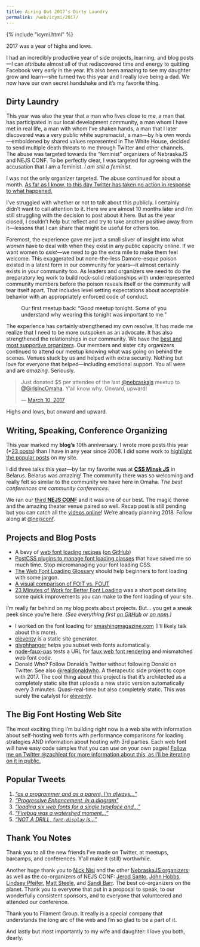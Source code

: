```yaml
---
title: Airing Out 2017’s Dirty Laundry
permalink: /web/icymi/2017/
---
```

{% include "icymi.html" %}

2017 was a year of highs and lows.

I had an incredibly productive year of side projects, learning, and blog posts—I can attribute almost all of that rediscovered time and energy to quitting Facebook very early in the year. It’s also been amazing to see my daughter grow and learn—she turned two this year and I really love being a dad. We now have our own secret handshake and it’s my favorite thing.

## Dirty Laundry

This year was also the year that a man who lives close to me, a man that has participated in our local development community, a man whom I have met in real life, a man with whom I’ve shaken hands, a man that I later discovered was a very public white supremacist, a man—by his own words—emboldened by shared values represented in The White House, decided to send multiple death threats to me through Twitter and other channels. The abuse was targeted towards the “feminist” organizers of NebraskaJS and NEJS CONF. To be perfectly clear, I was targeted for agreeing with the accusation that I am a feminist. _I am still a feminist._

I was not the only organizer targeted. The abuse continued for about a month. [As far as I know, to this day Twitter has taken no action in response to what happened.](https://medium.com/@no_violation_of_twitter_rules/abuse-98002aaf35d8)

I’ve struggled with whether or not to talk about this publicly. I certainly didn’t want to call attention to it. Here we are almost 10 months later and I’m still struggling with the decision to post about it here. But as the year closed, I couldn’t help but reflect and try to take another positive away from it—lessons that I can share that might be useful for others too.

Foremost, the experience gave me just a small sliver of insight into what _women_ have to deal with when they exist in any public capacity online. If we want women to _exist_—we need to go the extra mile to make them feel welcome. This exaggerated but none-the-less Damore-esque poison existed in a latent form in our community for years—it almost certainly exists in your community too. As leaders and organizers we need to do the preparatory leg work to build rock-solid relationships with underrepresented community members before the poison reveals itself or the community will tear itself apart. That includes level setting expectations about acceptable behavior with an appropriately enforced code of conduct.

<figure>
	<img src="/web/img/posts/2017-icymi/feminist.jpg" alt="">
	<figcaption>Our first meetup back: “Good meetup tonight. Some of you understand why wearing this tonight was important to me.”</figcaption>
</figure>

The experience has certainly strengthened my own resolve. It has made me realize that I need to be more outspoken as an advocate. It has also strengthened the relationships in our community. We have the [best and most supportive organizers](https://zachleat.com/twitter/913059626018623488). Our members and sister city organizers continued to attend our meetup knowing what was going on behind the scenes. Venues stuck by us and helped with extra security. Nothing but love for everyone that helped—including emotional support. You all were and are _amazing_. Seriously.

<blockquote><p>Just donated $5 per attendee of the last <a href="https://twitter.com/nebraskajs">@nebraskajs</a> meetup to <a href="https://twitter.com/GirlsIncOmaha">@GirlsIncOmaha</a>. Y’all know why. Onward, upward!</p>&mdash; <a href="https://zachleat.com/twitter/840223670110949376">March 10, 2017</a></blockquote>

Highs and lows, but onward and upward.

## Writing, Speaking, Conference Organizing

This year marked my **blog’s** 10th anniversary. I wrote more posts this year (\*[23 posts](/web/#2017)) than I have in any year since 2008. I did some work to [highlight the popular posts](/web/best-of/) on my site.

I did three talks this year—by far my favorite was at [**CSS Minsk JS**](http://css-minsk-js.by/) in Belarus. Belarus was amazing! The community there was so welcoming and really felt so similar to the community we have here in Omaha. _The best conferences are community conferences._

We ran our [third **NEJS CONF**](https://2017.nejsconf.com/) and it was one of our best. The magic theme and the amazing theater venue paired so well. Recap post is still pending but you can catch all the [videos online](https://www.youtube.com/watch?v=WrbdNhPhkMM&list=PLzcPHbGhqFeQAcdDNaaCLYeahx_223tzR)! We’re already planning 2018. Follow along at [@nejsconf](https://twitter.com/nejsconf).

## Projects and Blog Posts

* A bevy of [web font loading recipes](/web/recipes/) ([on GitHub](https://github.com/zachleat/web-font-loading-recipes))
* [PostCSS plugins to manage font loading classes](/web/font-loading-classes/) that have saved me so much time. Stop micromanaging your font loading CSS.
* [The Web Font Loading Glossary](/web/webfont-glossary/) should help beginners to font loading with some jargon.
* [A visual comparison of FOIT vs. FOUT](/web/fout-vs-foit/)
* [23 Minutes of Work for Better Font Loading](/web/23-minutes/) was a short post detailing some quick improvements you can make to the font loading of your site.

I’m really far behind on my blog posts about projects. But… you get a sneak peek since you’re here. _(See everything first [on GitHub](https://github.com/zachleat/) or [on npm](https://www.npmjs.com/~zachleat).)_

* I worked on the font loading for [smashingmagazine.com](https://www.smashingmagazine.com/) (I’ll likely talk about this more).
* [eleventy](https://github.com/zachleat/eleventy) is a static site generator.
* [glyphhanger](https://github.com/zachleat/glyphhanger) helps you subset web fonts automatically.
* [node-faux-pas](https://github.com/filamentgroup/node-faux-pas) tests a URL for [faux web font rendering](/web/webfont-glossary/#font-synthesis) and mismatched web font code.
* Donald Who? Follow Donald’s Twitter without following Donald on Twitter. See also [@realdonaldwho](https://twitter.com/realdonaldwho). A therapeutic side project to cope with 2017. The cool thing about this project is that it’s architected as a completely static site that uploads a new static version automatically every 3 minutes. Quasi-real-time but also completely static. This was surely the catalyst for [eleventy](https://github.com/zachleat/eleventy).

## The Big Font Hosting Web Site

The most exciting thing I’m building right now is a web site with information about self-hosting web fonts with performance comparisons for loading strategies AND information about hosting with 3rd parties. Each web font will have easy code samples that you can use on your own pages! [Follow me on Twitter @zachleat for more information about this, as I’ll be iterating on it in public.](https://zachleat.com/twitter/946385112526217216)

## Popular Tweets

1. [_“as a programmer and as a parent, I’m always…”_](https://zachleat.com/twitter/905054076408393729)
2. [_“Progressive Enhancement, in a diagram”_](https://zachleat.com/twitter/875730854907179008)
3. [_“loading six web fonts for a single typeface and…”_](https://zachleat.com/twitter/910548190214213632)
4. [_“Firebug was a watershed moment…”_](https://zachleat.com/twitter/923571836062982144)
5. [_“NOT A DRILL, `font-display` is…”_](https://zachleat.com/twitter/890242957386944516)

<!--
## NebraskaJS Membership

<table>
	<thead>
		<tr>
			<th>Year</th>
			<th>Membership</th>
			<th>Change</th>
		</tr>
	</thead>
	<tbody>
		<tr>
			<th>2009</th>
			<td>Founded</td>
			<td></td>
		</tr>
		<tr>
			<th>2012</th>
			<td>~220</td>
			<td></td>
		</tr>
		<tr>
			<th>2013</th>
			<td>419</td>
			<td><em class="better">(+199)</em></td>
		</tr>
		<tr>
			<th>2014</th>
			<td>606</td>
			<td><em class="better">(+187)</em></td>
		</tr>
		<tr>
			<th>2015</th>
			<td>920</td>
			<td><em class="better">(+314)</em></td>
		</tr>
		<tr>
			<th>2016</th>
			<td>1127</td>
			<td><em class="better">(+207)</em></td>
		</tr>
		<tr>
			<th>2017</th>
			<td>1318</td>
			<td><em class="better">(+191)</em></td>
		</tr>
	</tbody>
</table>
-->

## Thank You Notes

Thank you to all the new friends I’ve made on Twitter, at meetups, barcamps, and conferences. Y’all make it (still) worthwhile.

Another huge thank you to [Nick Nisi](https://twitter.com/nicknisi) and the other [NebraskaJS organizers](https://www.meetup.com/nebraskajs/members/?op=leaders); as well as the co-organizers of NEJS CONF: [Jerod Santo](https://twitter.com/jerodsanto), [John Hobbs](https://twitter.com/jmhobbs), [Lindsey Pfeifer](https://twitter.com/l_pfeifer18), [Matt Steele](https://twitter.com/mattdsteele), and [Sandi Barr](https://twitter.com/sandikbarr). The best co-organizers on the planet. Thank you to everyone that put in a proposal to speak, to our wonderfully consistent sponsors, and to everyone that volunteered and attended our conference.

Thank you to Filament Group. It really is a special company that understands the long arc of the web and I’m so glad to be a part of it.

And lastly but most importantly to my wife and daughter: I love you both, dearly.
